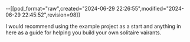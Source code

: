 --[[pod_format="raw",created="2024-06-29 22:26:55",modified="2024-06-29 22:45:52",revision=98]]

I would recommend using the example project as a start and anything in here as a guide for helping you build your own solitaire vairants.
